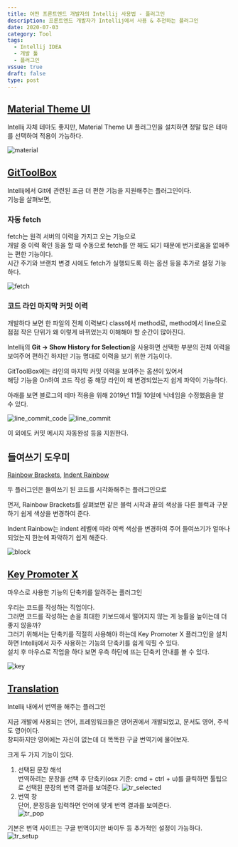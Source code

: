 ```yaml
---
title: 어떤 프론트엔드 개발자의 Intellij 사용법 - 플러그인
description: 프론트엔드 개발자가 Intellij에서 사용 & 추천하는 플러그인
date: 2020-07-03
category: Tool
tags:
  - Intellij IDEA
  - 개발 툴
  - 플러그인
vssue: true
draft: false
type: post
---
```


## [Material Theme UI](https://plugins.jetbrains.com/plugin/8006-material-theme-ui)

Intellij 자체 테마도 좋지만, Material Theme UI 플러그인을 설치하면 정말 많은
테마를 선택하여 적용이 가능하다.

![material](./.2020_01_12_plantj_uml_images/material.png)

## [GitToolBox](https://plugins.jetbrains.com/plugin/7499-gittoolbox)

Intellij에서 Git에 관련된 조금 더 편한 기능을 지원해주는 플러그인이다.  
기능을 살펴보면,

###  자동 fetch
fetch는 원격 서버의 이력을 가지고 오는 기능으로  
개발 중 이력 확인 등을 할 때 수동으로 fetch를 안 해도 되기 때문에 번거로움을
없애주는 편한 기능이다.  
시간 주기와 브랜치 변경 시에도 fetch가 실행되도록 하는 옵션 등을 추가로 설정
가능하다.

![fetch](./.2020_01_12_plantj_uml_images/fetch.png)

### 코드 라인 마지막 커밋 이력
개발하다 보면 한 파일의 전체 이력보다 class에서 method로, method에서
line으로 점점 작은 단위가 왜 이렇게 바뀌었는지 이해해야 할 순간이 많아진다.

Intellij의 **Git -> Show History for Selection**을 사용하면 선택한 부분의
전체 이력을 보여주어 편하긴 하지만 기능 명대로 이력을 보기 위한 기능이다.

GitToolBox에는 라인의 마지막 커밋 이력을 보여주는 옵션이 있어서  
해당 기능을 On하여 코드 작성 중 해당 라인이 왜 변경되었는지 쉽게 파악이 가능하다.

아래를 보면 블로그의 테마 적용을 위해 2019년 11월 10일에 닉네임을 수정했음을 알 수 있다.

![line_commit_code](./.2020_01_12_plantj_uml_images/line_commit_code.png)
![line_commit](./.2020_01_12_plantj_uml_images/line_commit.png)

이 외에도 커밋 메시지 자동완성 등을 지원한다.

## 들여쓰기 도우미
 [Rainbow Brackets](https://plugins.jetbrains.com/plugin/10080-rainbow-brackets), [Indent Rainbow](https://plugins.jetbrains.com/plugin/13308-indent-rainbow)

두 플러그인은 들여쓰기 된 코드를 시각화해주는 플러그인으로

먼저, Rainbow Brackets를 살펴보면 같은 블럭 시작과 끝의 색상을 다른 블럭과
구분하기 쉽게 색상을 변경하여 준다.

Indent Rainbow는 indent 레벨에 따라 여백 색상을 변경하여 주어 들여쓰기가 얼마나
되었는지 한눈에 파악하기 쉽게 해준다.

![block](./.2020_01_12_plantj_uml_images/block.png)

## [Key Promoter X](https://plugins.jetbrains.com/plugin/9792-key-promoter-x)

마우스로 사용한 기능의 단축키를 알려주는 플러그인

우리는 코드를 작성하는 직업이다.  
그러면 코드를 작성하는 손을 최대한 키보드에서 떨어지지 않는 게 능률을 높이는데 더
좋지 않을까?  
그러기 위해서는 단축키를 적절히 사용해야 하는데 Key Promoter X 플러그인을
설치하면 Intellij에서 자주 사용하는 기능의 단축키를 쉽게 익힐 수 있다.  
설치 후 마우스로 작업을 하다 보면 우측 하단에 뜨는 단축키 안내를 볼 수 있다.

![key](./images/key.png)

## [Translation](https://plugins.jetbrains.com/plugin/8579-translation)

Intellij 내에서 번역을 해주는 플러그인

지금 개발에 사용되는 언어, 프레임워크들은 영어권에서 개발되었고, 문서도 영어,
주석도 영어이다.  
창피하지만 영어에는 자신이 없는데 더 똑똑한 구글 번역기에 물어보자.

크게 두 가지 기능이 있다.

1. 선택된 문장 해석  
   번역하려는 문장을 선택 후 단축키(osx 기준: cmd + ctrl + u)를 클릭하면
   툴팁으로 선택된 문장의 번역 결과를 보여준다.
   ![tr_selected](./images/tr_selected.png)
2. 번역 창  
   단어, 문장등을 입력하면 언어에 맞게 번역 결과를 보여준다.  
   ![tr_pop](./images/tr_pop.png)

기본은 번역 사이트는 구글 번역이지만 바이두 등 추가적인 설정이 가능하다.
![tr_setup](./images/tr_setup.png)
